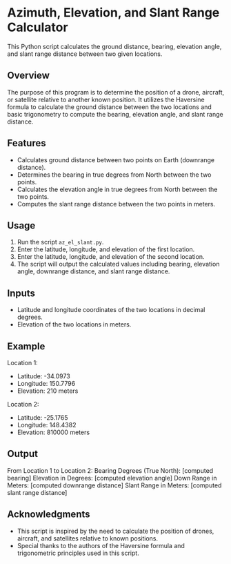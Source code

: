 # Azimuth, Elevation, and Slant Range Calculator

This Python script calculates the ground distance, bearing, elevation angle, and slant range distance between two given locations.

## Overview

The purpose of this program is to determine the position of a drone, aircraft, or satellite relative to another known position. It utilizes the Haversine formula to calculate the ground distance between the two locations and basic trigonometry to compute the bearing, elevation angle, and slant range distance.

## Features

- Calculates ground distance between two points on Earth (downrange distance).
- Determines the bearing in true degrees from North between the two points.
- Calculates the elevation angle in true degrees from North between the two points.
- Computes the slant range distance between the two points in meters.

## Usage

1. Run the script `az_el_slant.py`.
2. Enter the latitude, longitude, and elevation of the first location.
3. Enter the latitude, longitude, and elevation of the second location.
4. The script will output the calculated values including bearing, elevation angle, downrange distance, and slant range distance.

## Inputs

- Latitude and longitude coordinates of the two locations in decimal degrees.
- Elevation of the two locations in meters.

## Example

Location 1:
- Latitude: -34.0973
- Longitude: 150.7796
- Elevation: 210 meters

Location 2:
- Latitude: -25.1765
- Longitude: 148.4382
- Elevation: 810000 meters

## Output

From Location 1 to Location 2:
Bearing Degrees (True North): [computed bearing]
Elevation in Degrees: [computed elevation angle]
Down Range in Meters: [computed downrange distance]
Slant Range in Meters: [computed slant range distance]

## Acknowledgments

- This script is inspired by the need to calculate the position of drones, aircraft, and satellites relative to known positions.
- Special thanks to the authors of the Haversine formula and trigonometric principles used in this script.

